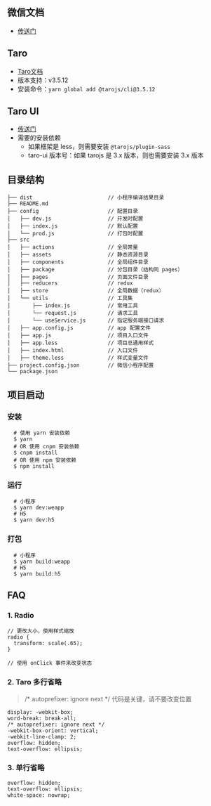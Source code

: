 ## 微信文档

- [传送门](https://developers.weixin.qq.com/miniprogram/dev/component)

## Taro

- [Taro文档](https://taro-docs.jd.com/docs/)
- 版本支持：v3.5.12
- 安装命令：`yarn global add @tarojs/cli@3.5.12`

## Taro UI

- [传送门](https://taro-ui.jd.com)
- 需要的安装依赖
  - 如果框架是 less，则需要安装 `@tarojs/plugin-sass`
  - taro-ui 版本号：如果 tarojs 是 3.x 版本，则也需要安装 3.x 版本

## 目录结构

```
├── dist                        // 小程序编译结果目录
├── README.md
├── config                      // 配置目录
│   ├── dev.js                  // 开发时配置
│   ├── index.js                // 默认配置
│   └── prod.js                 // 打包时配置
├── src
│   ├── actions                 // 全局常量
│   ├── assets                  // 静态资源目录
│   ├── components              // 全局组件目录
│   ├── package                 // 分包目录（结构同 pages）
│   ├── pages                   // 页面文件目录
│   ├── reducers                // redux
│   ├── store                   // 全局数据（redux）
│   └── utils                   // 工具集
│       ├── index.js            // 常用工具
│       └── request.js          // 请求工具
│       └── useService.js       // 指定服务端接口请求
│   ├── app.config.js           // app 配置文件
│   ├── app.js                  // 项目入口文件
│   ├── app.less                // 项目总通用样式
│   ├── index.html              // 入口文件
│   ├── theme.less              // 样式变量文件
├── project.config.json         // 微信小程序配置
└── package.json
```

## 项目启动

### 安装

```
  # 使用 yarn 安装依赖
  $ yarn
  # OR 使用 cnpm 安装依赖
  $ cnpm install
  # OR 使用 npm 安装依赖
  $ npm install
```

### 运行

```
  # 小程序
  $ yarn dev:weapp
  # H5
  $ yarn dev:h5
```

### 打包

```
  # 小程序
  $ yarn build:weapp
  # H5
  $ yarn build:h5
```

## FAQ

### 1. Radio

```
// 更改大小，使用样式缩放
radio {
  transform: scale(.65);
}

// 使用 onClick 事件来改变状态
```

### 2. Taro 多行省略

> /* autoprefixer: ignore next */ 代码是关键，请不要改变位置

```
display: -webkit-box;
word-break: break-all;
/* autoprefixer: ignore next */
-webkit-box-orient: vertical;
-webkit-line-clamp: 2;
overflow: hidden;
text-overflow: ellipsis;
```

### 3. 单行省略

```
overflow: hidden;
text-overflow: ellipsis;
white-space: nowrap;
```
